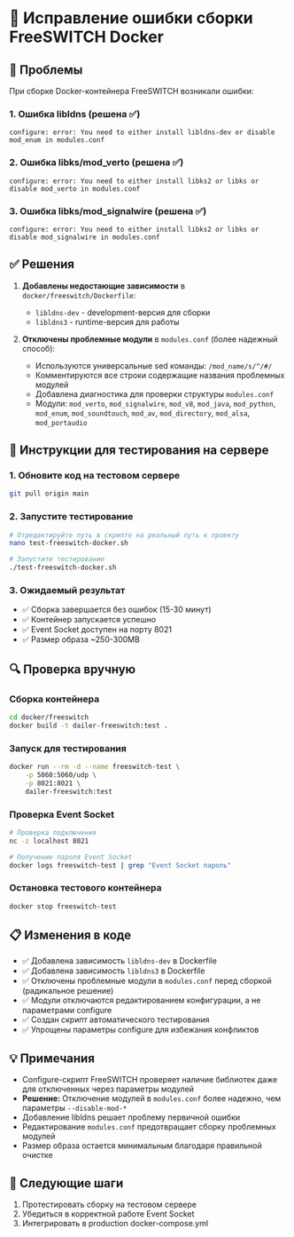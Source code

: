 # 🔧 Исправление ошибки сборки FreeSWITCH Docker

## 🐛 Проблемы
При сборке Docker-контейнера FreeSWITCH возникали ошибки:

### 1. Ошибка libldns (решена ✅)
```
configure: error: You need to either install libldns-dev or disable mod_enum in modules.conf
```

### 2. Ошибка libks/mod_verto (решена ✅)
```
configure: error: You need to either install libks2 or libks or disable mod_verto in modules.conf
```

### 3. Ошибка libks/mod_signalwire (решена ✅)
```
configure: error: You need to either install libks2 or libks or disable mod_signalwire in modules.conf
```

## ✅ Решения
1. **Добавлены недостающие зависимости** в `docker/freeswitch/Dockerfile`:
   - `libldns-dev` - development-версия для сборки
   - `libldns3` - runtime-версия для работы

2. **Отключены проблемные модули** в `modules.conf` (более надежный способ):
   - Используются универсальные sed команды: `/mod_name/s/^/#/`
   - Комментируются все строки содержащие названия проблемных модулей
   - Добавлена диагностика для проверки структуры `modules.conf`
   - Модули: `mod_verto`, `mod_signalwire`, `mod_v8`, `mod_java`, `mod_python`, `mod_enum`, `mod_soundtouch`, `mod_av`, `mod_directory`, `mod_alsa`, `mod_portaudio`

## 🚀 Инструкции для тестирования на сервере

### 1. Обновите код на тестовом сервере
```bash
git pull origin main
```

### 2. Запустите тестирование
```bash
# Отредактируйте путь в скрипте на реальный путь к проекту
nano test-freeswitch-docker.sh

# Запустите тестирование
./test-freeswitch-docker.sh
```

### 3. Ожидаемый результат
- ✅ Сборка завершается без ошибок (15-30 минут)
- ✅ Контейнер запускается успешно
- ✅ Event Socket доступен на порту 8021
- ✅ Размер образа ~250-300MB

## 🔍 Проверка вручную

### Сборка контейнера
```bash
cd docker/freeswitch
docker build -t dailer-freeswitch:test .
```

### Запуск для тестирования
```bash
docker run --rm -d --name freeswitch-test \
    -p 5060:5060/udp \
    -p 8021:8021 \
    dailer-freeswitch:test
```

### Проверка Event Socket
```bash
# Проверка подключения
nc -z localhost 8021

# Получение пароля Event Socket
docker logs freeswitch-test | grep "Event Socket пароль"
```

### Остановка тестового контейнера
```bash
docker stop freeswitch-test
```

## 📋 Изменения в коде
- ✅ Добавлена зависимость `libldns-dev` в Dockerfile
- ✅ Добавлена зависимость `libldns3` в Dockerfile  
- ✅ Отключены проблемные модули в `modules.conf` перед сборкой (радикальное решение)
- ✅ Модули отключаются редактированием конфигурации, а не параметрами configure
- ✅ Создан скрипт автоматического тестирования
- ✅ Упрощены параметры configure для избежания конфликтов

## 💡 Примечания
- Configure-скрипт FreeSWITCH проверяет наличие библиотек даже для отключенных через параметры модулей
- **Решение:** Отключение модулей в `modules.conf` более надежно, чем параметры `--disable-mod-*`
- Добавление libldns решает проблему первичной ошибки
- Редактирование `modules.conf` предотвращает сборку проблемных модулей
- Размер образа остается минимальным благодаря правильной очистке

## 🔄 Следующие шаги
1. Протестировать сборку на тестовом сервере
2. Убедиться в корректной работе Event Socket
3. Интегрировать в production docker-compose.yml 
